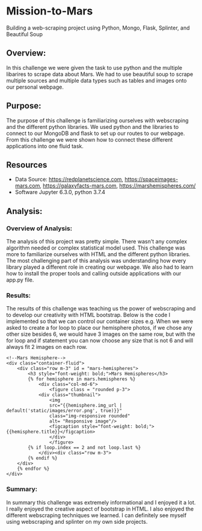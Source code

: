 # Mission-to-Mars
Building a web-scraping project using Python, Mongo, Flask, Splinter, and Beautiful Soup

## Overview:
In this challenge we were given the task to use python and the multiple libarires to scrape data about Mars. We had to use beautiful soup to scrape multiple sources and multiple data types such as tables and images onto our personal webpage. 

## Purpose:
The purpose of this challenge is familiarizing ourselves with webscraping and the different python libraries. We used python and the libraries to connect to our MongoDB and flask to set up our routes to our webpage. From this challenge we were shown how to connect these different applications into one fluid task. 

## Resources
* Data Source: https://redplanetscience.com, https://spaceimages-mars.com, https://galaxyfacts-mars.com, https://marshemispheres.com/
* Software Jupyter 6.3.0, python 3.7.4

## Analysis:
### Overview of Analysis:
The analysis of this project was pretty simple. There wasn't any complex algorithm needed or complex statistical model used. This challenge was more to familiarize ourselves with HTML and the different python libraries. The most challenging part of this analysis was understanding how every library played a different role in creating our webpage. We also had to learn how to install the proper tools and calling outside applications with our app.py file. 

### Results:
The results of this challenge was teaching us the power of webscraping and to develop our creativity with HTML bootstrap. Below is the code I implemented so that we can control our container sizes e.g. When we were asked to create a for loop to place our hemisphere photos, if we chose any other size besides 6, we would have 3 images on the same row, but with the for loop and if statement you can now choose any size that is not 6 and will always fit 2 images on each row. 

    <!--Mars Hemisphere-->
    <div class="container-fluid"> 
        <div class="row m-3" id = "mars-hemispheres">
            <h3 style="font-weight: bold;">Mars Hemispheres</h3>
            {% for hemisphere in mars.hemispheres %}
                <div class="col-md-6">
                    <figure class = "rounded p-3">
                <div class="thumbnail">
                    <img 
                    src="{{hemisphere.img_url | default('static/images/error.png', true)}}" 
                    class="img-responsive rounded" 
                    alt= "Responsive image"/>
                    <figcaption style="font-weight: bold;">{{hemisphere.title}}</figcaption>
                    </div>
                    </figure>
            {% if loop.index == 2 and not loop.last %}
                </div><div class="row m-3">
            {% endif %}
        </div>
        {% endfor %}
    </div>



### Summary:
In summary this challenge was extremely informational and I enjoyed it a lot. I really enjoyed the creative aspect of bootstrap in HTML. I also enjoyed the different webscraping techniques we learned. I can definitely see myself using webscraping and splinter on my own side projects. 